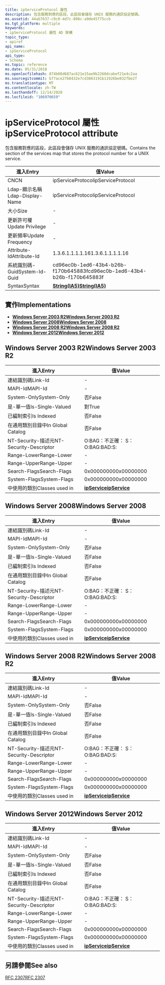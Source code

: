 ```yaml
---
title: ipServiceProtocol 屬性
description: 包含服務對應的區段，此區段會儲存 UNIX 服務的通訊協定號碼。
ms.assetid: 44ab7637-c9c0-4d7c-898c-a9de45f75ccb
ms.tgt_platform: multiple
keywords:
- ipServiceProtocol 屬性 AD 架構
topic_type:
- apiref
api_name:
- ipServiceProtocol
api_type:
- Schema
ms.topic: reference
ms.date: 05/31/2018
ms.openlocfilehash: 874b08d687ac621e15ae9b2268dcabef21e4c2aa
ms.sourcegitcommit: b77ace27b0432e7cd3863191b11926be032fbe2f
ms.translationtype: MT
ms.contentlocale: zh-TW
ms.lasthandoff: 12/14/2020
ms.locfileid: "106970659"
---
```

# <a name="ipserviceprotocol-attribute"></a><span data-ttu-id="c4221-104">ipServiceProtocol 屬性</span><span class="sxs-lookup"><span data-stu-id="c4221-104">ipServiceProtocol attribute</span></span>

<span data-ttu-id="c4221-105">包含服務對應的區段，此區段會儲存 UNIX 服務的通訊協定號碼。</span><span class="sxs-lookup"><span data-stu-id="c4221-105">Contains the section of the services map that stores the protocol number for a UNIX service.</span></span>



| <span data-ttu-id="c4221-106">進入</span><span class="sxs-lookup"><span data-stu-id="c4221-106">Entry</span></span> | <span data-ttu-id="c4221-107">值</span><span class="sxs-lookup"><span data-stu-id="c4221-107">Value</span></span> |
|-------------------|--------------------------------------|
| <span data-ttu-id="c4221-108">CN</span><span class="sxs-lookup"><span data-stu-id="c4221-108">CN</span></span>                | <span data-ttu-id="c4221-109">ipServiceProtocol</span><span class="sxs-lookup"><span data-stu-id="c4221-109">ipServiceProtocol</span></span>                    |
| <span data-ttu-id="c4221-110">Ldap-顯示名稱</span><span class="sxs-lookup"><span data-stu-id="c4221-110">Ldap-Display-Name</span></span> | <span data-ttu-id="c4221-111">ipServiceProtocol</span><span class="sxs-lookup"><span data-stu-id="c4221-111">ipServiceProtocol</span></span>                    |
| <span data-ttu-id="c4221-112">大小</span><span class="sxs-lookup"><span data-stu-id="c4221-112">Size</span></span>              | \-                                   |
| <span data-ttu-id="c4221-113">更新許可權</span><span class="sxs-lookup"><span data-stu-id="c4221-113">Update Privilege</span></span>  | \-                                   |
| <span data-ttu-id="c4221-114">更新頻率</span><span class="sxs-lookup"><span data-stu-id="c4221-114">Update Frequency</span></span>  | \-                                   |
| <span data-ttu-id="c4221-115">Attribute-Id</span><span class="sxs-lookup"><span data-stu-id="c4221-115">Attribute-Id</span></span>      | <span data-ttu-id="c4221-116">1.3.6.1.1.1.1.16</span><span class="sxs-lookup"><span data-stu-id="c4221-116">1.3.6.1.1.1.1.16</span></span>                     |
| <span data-ttu-id="c4221-117">系統識別碼-Guid</span><span class="sxs-lookup"><span data-stu-id="c4221-117">System-Id-Guid</span></span>    | <span data-ttu-id="c4221-118">cd96ec0b-1ed6-43b4-b26b-f170b645883f</span><span class="sxs-lookup"><span data-stu-id="c4221-118">cd96ec0b-1ed6-43b4-b26b-f170b645883f</span></span> |
| <span data-ttu-id="c4221-119">Syntax</span><span class="sxs-lookup"><span data-stu-id="c4221-119">Syntax</span></span>            | [<span data-ttu-id="c4221-120">**String(IA5)**</span><span class="sxs-lookup"><span data-stu-id="c4221-120">**String(IA5)**</span></span>](s-string-ia5.md)  |



## <a name="implementations"></a><span data-ttu-id="c4221-121">實作</span><span class="sxs-lookup"><span data-stu-id="c4221-121">Implementations</span></span>

-   [<span data-ttu-id="c4221-122">**Windows Server 2003 R2**</span><span class="sxs-lookup"><span data-stu-id="c4221-122">**Windows Server 2003 R2**</span></span>](#windows-server-2003-r2)
-   [<span data-ttu-id="c4221-123">**Windows Server 2008**</span><span class="sxs-lookup"><span data-stu-id="c4221-123">**Windows Server 2008**</span></span>](#windows-server-2008)
-   [<span data-ttu-id="c4221-124">**Windows Server 2008 R2**</span><span class="sxs-lookup"><span data-stu-id="c4221-124">**Windows Server 2008 R2**</span></span>](#windows-server-2008-r2)
-   [<span data-ttu-id="c4221-125">**Windows Server 2012**</span><span class="sxs-lookup"><span data-stu-id="c4221-125">**Windows Server 2012**</span></span>](#windows-server-2012)

## <a name="windows-server-2003-r2"></a><span data-ttu-id="c4221-126">Windows Server 2003 R2</span><span class="sxs-lookup"><span data-stu-id="c4221-126">Windows Server 2003 R2</span></span>



| <span data-ttu-id="c4221-127">進入</span><span class="sxs-lookup"><span data-stu-id="c4221-127">Entry</span></span> | <span data-ttu-id="c4221-128">值</span><span class="sxs-lookup"><span data-stu-id="c4221-128">Value</span></span> |
|------------------------|---------------------------------------------|
| <span data-ttu-id="c4221-129">連結識別碼</span><span class="sxs-lookup"><span data-stu-id="c4221-129">Link-Id</span></span>                | \-                                          |
| <span data-ttu-id="c4221-130">MAPI-Id</span><span class="sxs-lookup"><span data-stu-id="c4221-130">MAPI-Id</span></span>                | \-                                          |
| <span data-ttu-id="c4221-131">System-Only</span><span class="sxs-lookup"><span data-stu-id="c4221-131">System-Only</span></span>            | <span data-ttu-id="c4221-132">否</span><span class="sxs-lookup"><span data-stu-id="c4221-132">False</span></span>                                       |
| <span data-ttu-id="c4221-133">是-單一值</span><span class="sxs-lookup"><span data-stu-id="c4221-133">Is-Single-Valued</span></span>       | <span data-ttu-id="c4221-134">對</span><span class="sxs-lookup"><span data-stu-id="c4221-134">True</span></span>                                        |
| <span data-ttu-id="c4221-135">已編制索引</span><span class="sxs-lookup"><span data-stu-id="c4221-135">Is Indexed</span></span>             | <span data-ttu-id="c4221-136">否</span><span class="sxs-lookup"><span data-stu-id="c4221-136">False</span></span>                                       |
| <span data-ttu-id="c4221-137">在通用類別目錄中</span><span class="sxs-lookup"><span data-stu-id="c4221-137">In Global Catalog</span></span>      | <span data-ttu-id="c4221-138">否</span><span class="sxs-lookup"><span data-stu-id="c4221-138">False</span></span>                                       |
| <span data-ttu-id="c4221-139">NT-Security-描述元</span><span class="sxs-lookup"><span data-stu-id="c4221-139">NT-Security-Descriptor</span></span> | <span data-ttu-id="c4221-140">O:BAG：不正確： S：</span><span class="sxs-lookup"><span data-stu-id="c4221-140">O:BAG:BAD:S:</span></span>                                |
| <span data-ttu-id="c4221-141">Range-Lower</span><span class="sxs-lookup"><span data-stu-id="c4221-141">Range-Lower</span></span>            | \-                                          |
| <span data-ttu-id="c4221-142">Range-Upper</span><span class="sxs-lookup"><span data-stu-id="c4221-142">Range-Upper</span></span>            | \-                                          |
| <span data-ttu-id="c4221-143">Search-Flags</span><span class="sxs-lookup"><span data-stu-id="c4221-143">Search-Flags</span></span>           | <span data-ttu-id="c4221-144">0x00000000</span><span class="sxs-lookup"><span data-stu-id="c4221-144">0x00000000</span></span>                                  |
| <span data-ttu-id="c4221-145">System-Flags</span><span class="sxs-lookup"><span data-stu-id="c4221-145">System-Flags</span></span>           | <span data-ttu-id="c4221-146">0x00000000</span><span class="sxs-lookup"><span data-stu-id="c4221-146">0x00000000</span></span>                                  |
| <span data-ttu-id="c4221-147">中使用的類別</span><span class="sxs-lookup"><span data-stu-id="c4221-147">Classes used in</span></span>        | [<span data-ttu-id="c4221-148">**ipService**</span><span class="sxs-lookup"><span data-stu-id="c4221-148">**ipService**</span></span>](c-ipservice.md)<br/> |



## <a name="windows-server-2008"></a><span data-ttu-id="c4221-149">Windows Server 2008</span><span class="sxs-lookup"><span data-stu-id="c4221-149">Windows Server 2008</span></span>



| <span data-ttu-id="c4221-150">進入</span><span class="sxs-lookup"><span data-stu-id="c4221-150">Entry</span></span> | <span data-ttu-id="c4221-151">值</span><span class="sxs-lookup"><span data-stu-id="c4221-151">Value</span></span> |
|------------------------|---------------------------------------------|
| <span data-ttu-id="c4221-152">連結識別碼</span><span class="sxs-lookup"><span data-stu-id="c4221-152">Link-Id</span></span>                | \-                                          |
| <span data-ttu-id="c4221-153">MAPI-Id</span><span class="sxs-lookup"><span data-stu-id="c4221-153">MAPI-Id</span></span>                | \-                                          |
| <span data-ttu-id="c4221-154">System-Only</span><span class="sxs-lookup"><span data-stu-id="c4221-154">System-Only</span></span>            | <span data-ttu-id="c4221-155">否</span><span class="sxs-lookup"><span data-stu-id="c4221-155">False</span></span>                                       |
| <span data-ttu-id="c4221-156">是-單一值</span><span class="sxs-lookup"><span data-stu-id="c4221-156">Is-Single-Valued</span></span>       | <span data-ttu-id="c4221-157">否</span><span class="sxs-lookup"><span data-stu-id="c4221-157">False</span></span>                                       |
| <span data-ttu-id="c4221-158">已編制索引</span><span class="sxs-lookup"><span data-stu-id="c4221-158">Is Indexed</span></span>             | <span data-ttu-id="c4221-159">否</span><span class="sxs-lookup"><span data-stu-id="c4221-159">False</span></span>                                       |
| <span data-ttu-id="c4221-160">在通用類別目錄中</span><span class="sxs-lookup"><span data-stu-id="c4221-160">In Global Catalog</span></span>      | <span data-ttu-id="c4221-161">否</span><span class="sxs-lookup"><span data-stu-id="c4221-161">False</span></span>                                       |
| <span data-ttu-id="c4221-162">NT-Security-描述元</span><span class="sxs-lookup"><span data-stu-id="c4221-162">NT-Security-Descriptor</span></span> | <span data-ttu-id="c4221-163">O:BAG：不正確： S：</span><span class="sxs-lookup"><span data-stu-id="c4221-163">O:BAG:BAD:S:</span></span>                                |
| <span data-ttu-id="c4221-164">Range-Lower</span><span class="sxs-lookup"><span data-stu-id="c4221-164">Range-Lower</span></span>            | \-                                          |
| <span data-ttu-id="c4221-165">Range-Upper</span><span class="sxs-lookup"><span data-stu-id="c4221-165">Range-Upper</span></span>            | \-                                          |
| <span data-ttu-id="c4221-166">Search-Flags</span><span class="sxs-lookup"><span data-stu-id="c4221-166">Search-Flags</span></span>           | <span data-ttu-id="c4221-167">0x00000000</span><span class="sxs-lookup"><span data-stu-id="c4221-167">0x00000000</span></span>                                  |
| <span data-ttu-id="c4221-168">System-Flags</span><span class="sxs-lookup"><span data-stu-id="c4221-168">System-Flags</span></span>           | <span data-ttu-id="c4221-169">0x00000000</span><span class="sxs-lookup"><span data-stu-id="c4221-169">0x00000000</span></span>                                  |
| <span data-ttu-id="c4221-170">中使用的類別</span><span class="sxs-lookup"><span data-stu-id="c4221-170">Classes used in</span></span>        | [<span data-ttu-id="c4221-171">**ipService**</span><span class="sxs-lookup"><span data-stu-id="c4221-171">**ipService**</span></span>](c-ipservice.md)<br/> |



## <a name="windows-server-2008-r2"></a><span data-ttu-id="c4221-172">Windows Server 2008 R2</span><span class="sxs-lookup"><span data-stu-id="c4221-172">Windows Server 2008 R2</span></span>



| <span data-ttu-id="c4221-173">進入</span><span class="sxs-lookup"><span data-stu-id="c4221-173">Entry</span></span> | <span data-ttu-id="c4221-174">值</span><span class="sxs-lookup"><span data-stu-id="c4221-174">Value</span></span> |
|------------------------|---------------------------------------------|
| <span data-ttu-id="c4221-175">連結識別碼</span><span class="sxs-lookup"><span data-stu-id="c4221-175">Link-Id</span></span>                | \-                                          |
| <span data-ttu-id="c4221-176">MAPI-Id</span><span class="sxs-lookup"><span data-stu-id="c4221-176">MAPI-Id</span></span>                | \-                                          |
| <span data-ttu-id="c4221-177">System-Only</span><span class="sxs-lookup"><span data-stu-id="c4221-177">System-Only</span></span>            | <span data-ttu-id="c4221-178">否</span><span class="sxs-lookup"><span data-stu-id="c4221-178">False</span></span>                                       |
| <span data-ttu-id="c4221-179">是-單一值</span><span class="sxs-lookup"><span data-stu-id="c4221-179">Is-Single-Valued</span></span>       | <span data-ttu-id="c4221-180">否</span><span class="sxs-lookup"><span data-stu-id="c4221-180">False</span></span>                                       |
| <span data-ttu-id="c4221-181">已編制索引</span><span class="sxs-lookup"><span data-stu-id="c4221-181">Is Indexed</span></span>             | <span data-ttu-id="c4221-182">否</span><span class="sxs-lookup"><span data-stu-id="c4221-182">False</span></span>                                       |
| <span data-ttu-id="c4221-183">在通用類別目錄中</span><span class="sxs-lookup"><span data-stu-id="c4221-183">In Global Catalog</span></span>      | <span data-ttu-id="c4221-184">否</span><span class="sxs-lookup"><span data-stu-id="c4221-184">False</span></span>                                       |
| <span data-ttu-id="c4221-185">NT-Security-描述元</span><span class="sxs-lookup"><span data-stu-id="c4221-185">NT-Security-Descriptor</span></span> | <span data-ttu-id="c4221-186">O:BAG：不正確： S：</span><span class="sxs-lookup"><span data-stu-id="c4221-186">O:BAG:BAD:S:</span></span>                                |
| <span data-ttu-id="c4221-187">Range-Lower</span><span class="sxs-lookup"><span data-stu-id="c4221-187">Range-Lower</span></span>            | \-                                          |
| <span data-ttu-id="c4221-188">Range-Upper</span><span class="sxs-lookup"><span data-stu-id="c4221-188">Range-Upper</span></span>            | \-                                          |
| <span data-ttu-id="c4221-189">Search-Flags</span><span class="sxs-lookup"><span data-stu-id="c4221-189">Search-Flags</span></span>           | <span data-ttu-id="c4221-190">0x00000000</span><span class="sxs-lookup"><span data-stu-id="c4221-190">0x00000000</span></span>                                  |
| <span data-ttu-id="c4221-191">System-Flags</span><span class="sxs-lookup"><span data-stu-id="c4221-191">System-Flags</span></span>           | <span data-ttu-id="c4221-192">0x00000000</span><span class="sxs-lookup"><span data-stu-id="c4221-192">0x00000000</span></span>                                  |
| <span data-ttu-id="c4221-193">中使用的類別</span><span class="sxs-lookup"><span data-stu-id="c4221-193">Classes used in</span></span>        | [<span data-ttu-id="c4221-194">**ipService**</span><span class="sxs-lookup"><span data-stu-id="c4221-194">**ipService**</span></span>](c-ipservice.md)<br/> |



## <a name="windows-server-2012"></a><span data-ttu-id="c4221-195">Windows Server 2012</span><span class="sxs-lookup"><span data-stu-id="c4221-195">Windows Server 2012</span></span>



| <span data-ttu-id="c4221-196">進入</span><span class="sxs-lookup"><span data-stu-id="c4221-196">Entry</span></span> | <span data-ttu-id="c4221-197">值</span><span class="sxs-lookup"><span data-stu-id="c4221-197">Value</span></span> |
|------------------------|---------------------------------------------|
| <span data-ttu-id="c4221-198">連結識別碼</span><span class="sxs-lookup"><span data-stu-id="c4221-198">Link-Id</span></span>                | \-                                          |
| <span data-ttu-id="c4221-199">MAPI-Id</span><span class="sxs-lookup"><span data-stu-id="c4221-199">MAPI-Id</span></span>                | \-                                          |
| <span data-ttu-id="c4221-200">System-Only</span><span class="sxs-lookup"><span data-stu-id="c4221-200">System-Only</span></span>            | <span data-ttu-id="c4221-201">否</span><span class="sxs-lookup"><span data-stu-id="c4221-201">False</span></span>                                       |
| <span data-ttu-id="c4221-202">是-單一值</span><span class="sxs-lookup"><span data-stu-id="c4221-202">Is-Single-Valued</span></span>       | <span data-ttu-id="c4221-203">否</span><span class="sxs-lookup"><span data-stu-id="c4221-203">False</span></span>                                       |
| <span data-ttu-id="c4221-204">已編制索引</span><span class="sxs-lookup"><span data-stu-id="c4221-204">Is Indexed</span></span>             | <span data-ttu-id="c4221-205">否</span><span class="sxs-lookup"><span data-stu-id="c4221-205">False</span></span>                                       |
| <span data-ttu-id="c4221-206">在通用類別目錄中</span><span class="sxs-lookup"><span data-stu-id="c4221-206">In Global Catalog</span></span>      | <span data-ttu-id="c4221-207">否</span><span class="sxs-lookup"><span data-stu-id="c4221-207">False</span></span>                                       |
| <span data-ttu-id="c4221-208">NT-Security-描述元</span><span class="sxs-lookup"><span data-stu-id="c4221-208">NT-Security-Descriptor</span></span> | <span data-ttu-id="c4221-209">O:BAG：不正確： S：</span><span class="sxs-lookup"><span data-stu-id="c4221-209">O:BAG:BAD:S:</span></span>                                |
| <span data-ttu-id="c4221-210">Range-Lower</span><span class="sxs-lookup"><span data-stu-id="c4221-210">Range-Lower</span></span>            | \-                                          |
| <span data-ttu-id="c4221-211">Range-Upper</span><span class="sxs-lookup"><span data-stu-id="c4221-211">Range-Upper</span></span>            | \-                                          |
| <span data-ttu-id="c4221-212">Search-Flags</span><span class="sxs-lookup"><span data-stu-id="c4221-212">Search-Flags</span></span>           | <span data-ttu-id="c4221-213">0x00000000</span><span class="sxs-lookup"><span data-stu-id="c4221-213">0x00000000</span></span>                                  |
| <span data-ttu-id="c4221-214">System-Flags</span><span class="sxs-lookup"><span data-stu-id="c4221-214">System-Flags</span></span>           | <span data-ttu-id="c4221-215">0x00000000</span><span class="sxs-lookup"><span data-stu-id="c4221-215">0x00000000</span></span>                                  |
| <span data-ttu-id="c4221-216">中使用的類別</span><span class="sxs-lookup"><span data-stu-id="c4221-216">Classes used in</span></span>        | [<span data-ttu-id="c4221-217">**ipService**</span><span class="sxs-lookup"><span data-stu-id="c4221-217">**ipService**</span></span>](c-ipservice.md)<br/> |



## <a name="see-also"></a><span data-ttu-id="c4221-218">另請參閱</span><span class="sxs-lookup"><span data-stu-id="c4221-218">See also</span></span>

<dl> <dt>

[<span data-ttu-id="c4221-219">RFC 2307</span><span class="sxs-lookup"><span data-stu-id="c4221-219">RFC 2307</span></span>](https://www.ietf.org/rfc/rfc2307.txt)
</dt> </dl>

 

 





